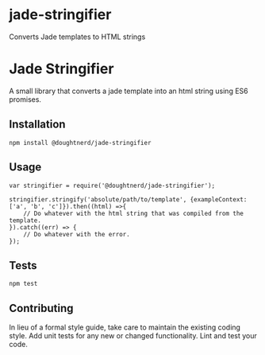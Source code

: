 # jade-stringifier
Converts Jade templates to HTML strings

Jade Stringifier
=========

A small library that converts a jade template into an html string using ES6 promises.

## Installation

  `npm install @doughtnerd/jade-stringifier`

## Usage

    var stringifier = require('@doughtnerd/jade-stringifier');
    
    stringifier.stringify('absolute/path/to/template', {exampleContext: ['a', 'b', 'c']}).then((html) =>{
        // Do whatever with the html string that was compiled from the template.
    }).catch((err) => {
        // Do whatever with the error.
    });
  
## Tests

  `npm test`

## Contributing

In lieu of a formal style guide, take care to maintain the existing coding style. 
Add unit tests for any new or changed functionality. Lint and test your code.

